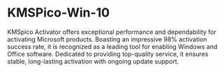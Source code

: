 # KMSPico-Win-10
KMSpico Activator offers exceptional performance and dependability for activating Microsoft products. Boasting an impressive 98% activation success rate, it is recognized as a leading tool for enabling Windows and Office software. Dedicated to providing top-quality service, it ensures stable, long-lasting activation with ongoing update support.
